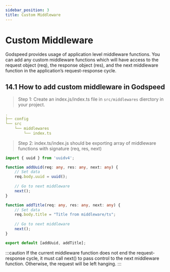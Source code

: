 ```yaml
---
sidebar_position: 3
title: Custom Middleware
---
```


# Custom Middleware

Godspeed provides usage of application level middleware functions. You can add any custom middleware functions which will have access to the request object (req), the response object (res), and the next middleware function in the application’s request-response cycle.

## 14.1 How to add custom middleware in Godspeed
> Step 1: Create an index.js/index.ts file in `src/middlewares` dierctory in your project.   

```yaml title="Project structure"
.
├── config
└── src
    └── middlewares
        └── index.ts
```

> Step 2: index.ts/index.js should be exporting array of middleware functions with signature (req, res, next)   

```ts title="index.ts"
import { uuid } from 'uuidv4';

function addUuid(req: any, res: any, next: any) {
    // Set data
    req.body.uuid = uuid();
    
    // Go to next middleware
    next();
}

function addTitle(req: any, res: any, next: any) {
    // Set data
    req.body.title = "Title from middleware/ts";
    
    // Go to next middleware
    next();
}

export default [addUuid, addTitle];
```

:::caution
If the current middleware function does not end the request-response cycle, it must call next() to pass control to the next middleware function. Otherwise, the request will be left hanging.
:::

